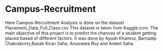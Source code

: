 # Campus-Recruitment
Here Campus-Recruitment Analysis is done on the dataset Placement_Data_Full_Class.csv 
This dataset is taken from Kaggle.com.
The main objective of this project is to predict the chances of a student getting placed based of different factors.
It was done by Ayush Khamrui, Barnadip Chakraborty,Basab Kiran Saha, Anusweta Roy and Aniket Saha.
